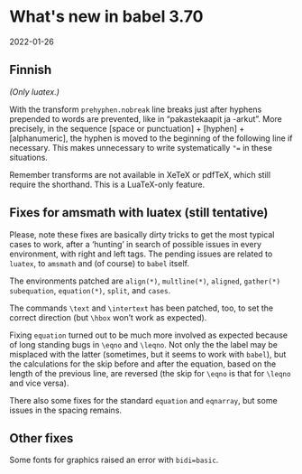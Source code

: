 # What's new in babel 3.70

2022-01-26

## Finnish

*(Only luatex.)*

With the transform `prehyphen.nobreak` line breaks just after hyphens
prepended to words are prevented, like in “pakastekaapit ja -arkut”.
More precisely, in the sequence [space or punctuation] + [hyphen] +
[alphanumeric], the hyphen is moved to the beginning of the following
line if necessary. This makes unnecessary to write systematically `"=`
in these situations.

Remember transforms are not available in XeTeX or pdfTeX, which still
require the shorthand. This is a LuaTeX-only feature.

## Fixes for amsmath with luatex (still tentative)

Please, note these fixes are basically dirty tricks to get the most
typical cases to work, after a ‘hunting’ in search of possible issues
in every environment, with right and left tags. The pending issues are
related to `luatex`, to `amsmath` and (of course) to `babel` itself.

The environments patched are `align(*)`, `multline(*)`, `aligned`,
`gather(*)` `subequation`, `equation(*)`, `split`, and `cases`.

The commands `\text` and `\intertext` has been patched, too, to set the
correct direction (but `\hbox` won’t work as expected).

Fixing `equation` turned out to be much more involved as expected
because of long standing bugs in `\eqno` and `\leqno`. Not only the the
label may be misplaced with the latter (sometimes, but it seems to work
with `babel`), but the calculations for the skip before and after the
equation, based on the length of the previous line, are reversed (the
skip for `\eqno` is that for `\leqno` and vice versa).

There also some fixes for the standard `equation` and `eqnarray`, but
some issues in the spacing remains.

## Other fixes

Some fonts for graphics raised an error with `bidi=basic`.





